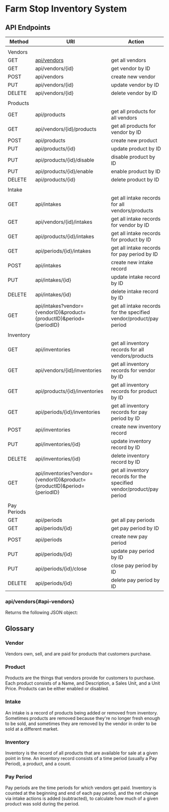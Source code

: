# Farm Stop Inventory System

## API Endpoints

|Method|URI|Action|
|---|---|---|
||||
|Vendors|
|GET|[api/vendors](#api-vendors)|get all vendors|
|GET|api/vendors/{id}|get vendor by ID|
|POST|api/vendors|create new vendor|
|PUT|api/vendors/{id}|update vendor by ID|
|DELETE|api/vendors/{id}|delete vendor by ID|
||||
|Products|
|GET|api/products|get all products for all vendors|
|GET|api/vendors/{id}/products|get all products for vendor by ID|
|POST|api/products|create new product|
|PUT|api/products/{id}|update product by ID|
|PUT|api/products/{id}/disable|disable product by ID|
|PUT|api/products/{id}/enable|enable product by ID|
|DELETE|api/products/{id}|delete product by ID|
||||
|Intake|
|GET|api/intakes|get all intake records for all vendors/products|
|GET|api/vendors/{id}/intakes|get all intake records for vendor by ID|
|GET|api/products/{id}/intakes|get all intake records for product by ID|
|GET|api/periods/{id}/intakes|get all intake records for pay period by ID|
|POST|api/intakes|create new intake record|
|PUT|api/intakes/{id}|update intake record by ID|
|DELETE|api/intakes/{id}|delete intake record by ID|
|GET|api/intakes?vendor={vendorID}&product={productID}&period={periodID}|get all intake records for the specified vendor/product/pay period|
||||
|Inventory|
|GET|api/inventories|get all inventory records for all vendors/products|
|GET|api/vendors/{id}/inventories|get all inventory records for vendor by ID|
|GET|api/products/{id}/inventories|get all inventory records for product by ID|
|GET|api/periods/{id}/inventories|get all inventory records for pay period by ID|
|POST|api/inventories|create new inventory record|
|PUT|api/inventories/{id}|update inventory record by ID|
|DELETE|api/inventories/{id}|delete inventory record by ID|
|GET|api/inventories?vendor={vendorID}&product={productID}&period={periodID}|get all inventory records for the specified vendor/product/pay period|
||||
|Pay Periods|
|GET|api/periods|get all pay periods|
|GET|api/periods/{id}|get pay period by ID|
|POST|api/periods|create new pay period|
|PUT|api/periods/{id}|update pay period by ID|
|PUT|api/periods/{id}/close|close pay period by ID|
|DELETE|api/periods/{id}|delete pay period by ID|

### api/vendors{#api-vendors}

Returns the following JSON object:



## Glossary

### Vendor

Vendors own, sell, and are paid for products that customers purchase.

### Product

Products are the things that vendors provide for customers to purchase. Each product consists of a Name, and Description, a Sales Unit, and a Unit Price. Products can be either enabled or disabled.

### Intake

An intake is a record of products being added or removed from inventory. Sometimes products are removed because they're no longer fresh enough to be sold, and sometimes they are removed by the vendor in order to be sold at a different market.

### Inventory

Inventory is the record of all products that are available for sale at a given point in time. An inventory record consists of a time period (usually a Pay Period), a product, and a count.

### Pay Period

Pay periods are the time periods for which vendors get paid. Inventory is counted at the beginning and end of each pay period, and the net change via intake actions is added (subtracted), to calculate how much of a given product was sold during the period.
